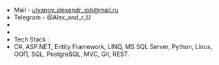 - Mail - ulyanov_alexandr_job@mail.ru
- Telegram - @Alex_and_r_U
-
-
- Tech Stack :
- C#, ASP.NET, Entity Framework, LINQ, MS SQL Server, Python, Linux, ООП, SQL, PostgreSQL, MVC, Git, REST.
